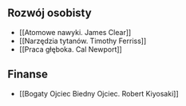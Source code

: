 ## Rozwój osobisty
- [[Atomowe nawyki. James Clear]]
- [[Narzędzia tytanów. Timothy Ferriss]]
- [[Praca głęboka. Cal Newport]]
## Finanse
- [[Bogaty Ojciec Biedny Ojciec. Robert Kiyosaki]] 